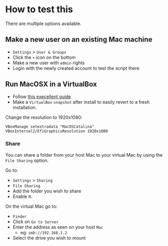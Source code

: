 # How to test this

There are multiple options available.

## Make a new user on an existing Mac machine
 
- `Settings` > `User & Groups`
- Click the `+` icon on the bottom
- Make a new user with `admin` rights
- Login with the newly created account to test the script there

## Run MacOSX in a VirtualBox

- Follow [this execellent guide](https://www.soupbowl.io/2020/04/macos-in-virtualbox/)
- Make a `VirtualBox` `snapshot` after install to easily revert to a fresh installation.

Change the resolution to 1920x1080:

```
VBoxManage setextradata "MacOSCatalina" VBoxInternal2/EfiGraphicsResolution 1920x1080
```

### Share

You can share a folder from your host Mac to your virtual Mac by using the `File Sharing` option.

Go to:
- `Settings` > `Sharing`
- `File Sharing`
- Add the folder you wish to share
- Enable it.

On the virtual Mac go to:
- `Finder`
- Click on `Go to Server`
- Enter the address as seen on your host `Mac`
  - eg: `smb://192.168.1.2`
- Select the drive you wish to mount

